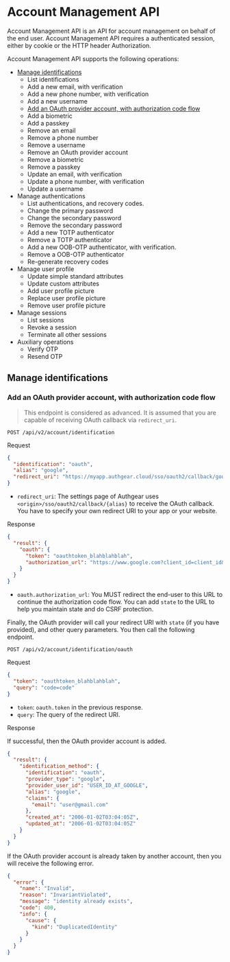 # Account Management API

Account Management API is an API for account management on behalf of the end user. Account Management API requires a authenticated session, either by cookie or the HTTP header Authorization.

Account Management API supports the following operations:

- [Manage identifications](#manage-identifications)
  - List identifications
  - Add a new email, with verification
  - Add a new phone number, with verification
  - Add a new username
  - [Add an OAuth provider account, with authorization code flow](#add-an-oauth-provider-account-with-authorization-code-flow)
  - Add a biometric
  - Add a passkey
  - Remove an email
  - Remove a phone number
  - Remove a username
  - Remove an OAuth provider account
  - Remove a biometric
  - Remove a passkey
  - Update an email, with verification
  - Update a phone number, with verification
  - Update a username
- Manage authentications
  - List authentications, and recovery codes.
  - Change the primary password
  - Change the secondary password
  - Remove the secondary password
  - Add a new TOTP authenticator
  - Remove a TOTP authenticator
  - Add a new OOB-OTP authenticator, with verification.
  - Remove a OOB-OTP authenticator
  - Re-generate recovery codes
- Manage user profile
  - Update simple standard attributes
  - Update custom attributes
  - Add user profile picture
  - Replace user profile picture
  - Remove user profile picture
- Manage sessions
  - List sessions
  - Revoke a session
  - Terminate all other sessions
- Auxiliary operations
  - Verify OTP
  - Resend OTP

## Manage identifications

### Add an OAuth provider account, with authorization code flow

> This endpoint is considered as advanced. It is assumed that you are capable of
> receiving OAuth callback via `redirect_uri`.

`POST /api/v2/account/identification`

Request

```json
{
  "identification": "oauth",
  "alias": "google",
  "redirect_uri": "https://myapp.authgear.cloud/sso/oauth2/callback/google"
}
```

- `redirect_uri`: The settings page of Authgear uses `<origin>/sso/oauth2/callback/{alias}` to receive the OAuth callback. You have to specify your own redirect URI to your app or your website.

Response

```json
{
  "result": {
    "oauth": {
      "token": "oauthtoken_blahblahblah",
      "authorization_url": "https://www.google.com?client_id=client_id&rredirect_uri=redirect_uri"
    }
  }
}
```

- `oauth.authorization_url`: You MUST redirect the end-user to this URL to continue the authorization code flow. You can add `state` to the URL to help you maintain state and do CSRF protection.

Finally, the OAuth provider will call your redirect URI with `state` (if you have provided), and other query parameters. You then call the following endpoint.

`POST /api/v2/account/identification/oauth`

Request

```json
{
  "token": "oauthtoken_blahblahblah",
  "query": "code=code"
}
```

- `token`: `oauth.token` in the previous response.
- `query`: The query of the redirect URI.

Response

If successful, then the OAuth provider account is added.

```json
{
  "result": {
    "identification_method": {
      "identification": "oauth",
      "provider_type": "google",
      "provider_user_id": "USER_ID_AT_GOOGLE",
      "alias": "google",
      "claims": {
        "email": "user@gmail.com"
      },
      "created_at": "2006-01-02T03:04:05Z",
      "updated_at": "2006-01-02T03:04:05Z"
    }
  }
}
```

If the OAuth provider account is already taken by another account, then you will receive the following error.

```json
{
  "error": {
    "name": "Invalid",
    "reason": "InvariantViolated",
    "message": "identity already exists",
    "code": 400,
    "info": {
      "cause": {
        "kind": "DuplicatedIdentity"
      }
    }
  }
}
```
